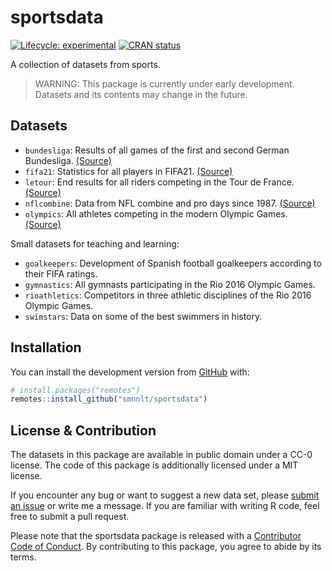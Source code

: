 
<!-- README.md is generated from README.Rmd. Please edit that file -->

# sportsdata

<!-- badges: start -->

[![Lifecycle:
experimental](https://img.shields.io/badge/lifecycle-experimental-orange.svg)](https://lifecycle.r-lib.org/articles/stages.html#experimental)
[![CRAN
status](https://www.r-pkg.org/badges/version/sportsdata)](https://CRAN.R-project.org/package=sportsdata)
<!-- badges: end -->

A collection of datasets from sports.

> WARNING: This package is currently under early development. Datasets
> and its contents may change in the future.

## Datasets

-   `bundesliga`: Results of all games of the first and second German
    Bundesliga.
    [(Source)](https://github.com/camminady/AllBundesligaGamesEver)
-   `fifa21`: Statistics for all players in FIFA21.
    [(Source)](https://www.kaggle.com/bryanb/fifa-player-stats-database)
-   `letour`: End results for all riders competing in the Tour de
    France. [(Source)](https://github.com/camminady/LeTourDataSet)
-   `nflcombine`: Data from NFL combine and pro days since 1987.
    [(Source)](https://github.com/josedv82/public_sport_science_datasets)
-   `olympics`: All athletes competing in the modern Olympic Games.
    [(Source)](https://www.kaggle.com/heesoo37/120-years-of-olympic-history-athletes-and-results)

Small datasets for teaching and learning:

-   `goalkeepers`: Development of Spanish football goalkeepers according
    to their FIFA ratings.
-   `gymnastics`: All gymnasts participating in the Rio 2016 Olympic
    Games.
-   `rioathletics`: Competitors in three athletic disciplines of the Rio
    2016 Olympic Games.
-   `swimstars`: Data on some of the best swimmers in history.

## Installation

You can install the development version from
[GitHub](https://github.com/smnnlt/sportsdata) with:

``` r
# install.packages("remotes")
remotes::install_github("smnnlt/sportsdata")
```

## License & Contribution

The datasets in this package are available in public domain under a CC-0
license. The code of this package is additionally licensed under a MIT
license.

If you encounter any bug or want to suggest a new data set, please
[submit an issue](https://github.com/smnnlt/sportsdata/issues) or write
me a message. If you are familiar with writing R code, feel free to
submit a pull request.

Please note that the sportsdata package is released with a [Contributor
Code of
Conduct](https://github.com/smnnlt/sportsdata/blob/master/CODE_OF_CONDUCT.md).
By contributing to this package, you agree to abide by its terms.
